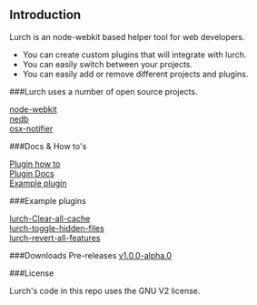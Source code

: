 ## Introduction


Lurch is an node-webkit based helper tool for web developers.

- You can create custom plugins that will integrate with lurch.
- You can easily switch between your projects.
- You can easily add or remove different projects and plugins.



###Lurch uses a number of open source projects.

[node-webkit](https://github.com/rogerwang/node-webkit)     
[nedb](https://github.com/louischatriot/nedb)     
[osx-notifier](https://github.com/chbrown/osx-notifier)     


###Docs & How to's

[Plugin how to](https://github.com/oddhill/lurch/blob/master/docs/plugin-how-to.md)     
[Plugin Docs](https://github.com/oddhill/lurch/blob/master/docs/plugin-API.md)     
[Example plugin](https://github.com/oddhill/lurch/blob/master/docs/examples/example-1.js)     

###Example plugins

[lurch-Clear-all-cache](https://github.com/ErikJohansson93/lurch-Clear-all-cache)     
[lurch-toggle-hidden-files](https://github.com/olofjohansson/lurch-toggle-hidden-files)     
[lurch-revert-all-features](https://github.com/ErikJohansson93/lurch-revert-all-features)       

###Downloads
Pre-releases
[v1.0.0-alpha.0](http://icepick.xn--q9jyb4c/lurch/latest/build)

###License

Lurch's code in this repo uses the GNU V2 license.



